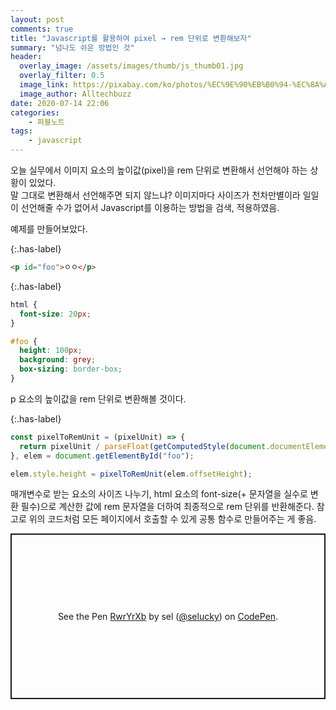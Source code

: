 ```yaml
---
layout: post
comments: true
title: "Javascript를 활용하여 pixel → rem 단위로 변환해보자"
summary: "넘나도 쉬운 방법인 것"
header:
  overlay_image: /assets/images/thumb/js_thumb01.jpg
  overlay_filter: 0.5
  image_link: https://pixabay.com/ko/photos/%EC%9E%90%EB%B0%94-%EC%8A%A4%ED%81%AC%EB%A6%BD%ED%8A%B8-%ED%94%84%EB%A1%9C%EA%B7%B8%EB%9E%98%EB%A8%B8-%EC%BD%94%EB%93%9C-4523100/
  image_author: Alltechbuzz
date: 2020-07-14 22:06
categories:
    - 퍼블노트
tags:
    - javascript
---
```


오늘 실무에서 이미지 요소의 높이값(pixel)을 rem 단위로 변환해서 선언해야 하는 상황이 있었다.  
말 그대로 변환해서 선언해주면 되지 않느냐? 이미지마다 사이즈가 천차만별이라 일일이 선언해줄 수가 없어서 Javascript를 이용하는 방법을 검색, 적용하였음.

예제를 만들어보았다.

{:.has-label}
```html
<p id="foo">ㅇㅇ</p>
```

{:.has-label}
```css
html {
  font-size: 20px;
}

#foo {
  height: 100px;
  background: grey;
  box-sizing: border-box;
}
```

p 요소의 높이값을 rem 단위로 변환해볼 것이다.

{:.has-label}
```javascript
const pixelToRemUnit = (pixelUnit) => {
  return pixelUnit / parseFloat(getComputedStyle(document.documentElement).fontSize) + "rem";
}, elem = document.getElementById("foo");

elem.style.height = pixelToRemUnit(elem.offsetHeight);
```

매개변수로 받는 요소의 사이즈 나누기, html 요소의 font-size(+ 문자열을 실수로 변환 필수)으로 계산한 값에 rem 문자열을 더하여 최종적으로 rem 단위를 반환해준다. 참고로 위의 코드처럼 모든 페이지에서 호출할 수 있게 공통 함수로 만들어주는 게 좋음.

<p class="codepen" data-height="265" data-theme-id="default" data-default-tab="js,result" data-user="selucky" data-slug-hash="RwrYrXb" style="height: 265px; box-sizing: border-box; display: flex; align-items: center; justify-content: center; border: 2px solid; margin: 1em 0; padding: 1em;" data-pen-title="RwrYrXb">
  <span>See the Pen <a href="https://codepen.io/selucky/pen/RwrYrXb">
  RwrYrXb</a> by sel (<a href="https://codepen.io/selucky">@selucky</a>)
  on <a href="https://codepen.io">CodePen</a>.</span>
</p>
<script async src="https://static.codepen.io/assets/embed/ei.js"></script>